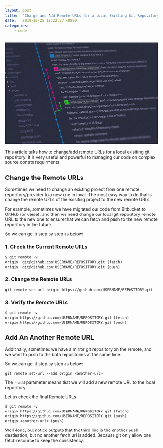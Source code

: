 ```yaml
---
layout: post
title:  "Change and Add Remote URLs for a Local Existing Git Repository"
date:   2019-10-25 19:22:27 +0800
categories:
    - code
---
```


![Change and Add Remote URLs for a Local Existing Git Repository](/assets/2019-10-25-change-add-remote-urls-git-repository/banner.jpg)

This article talks how to change/add remote URLs for a local exisiting git repository. It is very useful and powerful to managing our code on complex source control requirments.

## Change the Remote URLs

Sometimes we need to change an existing project from one remote repository/provider to a new one in local. The most easy way to do that is change the remote URLs of the exisiting project to the new remote URLs.

For example, sometimes we have migrated our code from Bitbucket to GitHub (or verse), and then we need change our local git repository remote URL to the new one to ensure that we can fetch and push to the new remote repository in the future.

So we can get it step by step as below:

### 1\. Check the Current Remote URLs

```shell
$ git remote -v
origin  git@github.com:USERNAME/REPOSITORY.git (fetch)
origin  git@github.com:USERNAME/REPOSITORY.git (push)
```

### 2\. Change the Remote URLs

```shell
git remote set-url origin https://github.com/USERNAME/REPOSITORY.git
```

### 3\. Verify the Remote URLs

```shell
$ git remote -v
origin https://github.com/USERNAME/REPOSITORY.git (fetch)
origin https://github.com/USERNAME/REPOSITORY.git (push)
```

## Add An Another Remote URL

Additinally, sometimes we have a mirror git repository on the remote, and we want to push to the both repositories at the same time.

So we can get it step by step as below:

```shell
git remote set-url --add origin <another-url>
```

The `--add` parameter means that we will add a new remote URL to the local repository.

Let us check the final Remote URLs

```shell
$ git remote -v
origin https://github.com/USERNAME/REPOSITORY.git (fetch)
origin https://github.com/USERNAME/REPOSITORY.git (push)
origin <another-url> (push)
```

Well done, but notice outputs that the third line is the another push destination, but no another fetch url is added. Because git only allow one fetch resource to keep the consistency.
